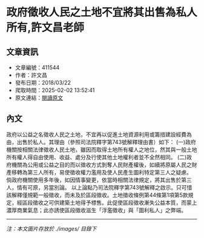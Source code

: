 # 政府徵收人民之土地不宜將其出售為私人所有,許文昌老師

## 文章資訊
- 文章編號：411544
- 作者：許文昌
- 發布日期：2018/03/22
- 爬取時間：2025-02-02 13:52:41
- 原文連結：[閱讀原文](https://real-estate.get.com.tw/Columns/detail.aspx?no=411544)

## 內文
政府以公益之名徵收人民之土地，不宜再以促進土地資源利用或籌措建設經費為由，出售於私人。其理由（參照司法院釋字第743號解釋理由書）如下：
(一)政府機關按相關法律徵收人民土地，雖因而取得土地所有權人之地位，然其與一般土地所有權人得自由使用、收益、處分及行使其他土地權利者並不全然相同。
(二)政府機關為公用或公益之目的而以徵收方式剝奪人民財產權後，如續將原屬人民之財產移轉為第三人所有，易使徵收權力濫用及使人民產生圖利特定第三人之疑慮。
倘政府機關使用多年後，如因情事變更，依當時相關法律規定，將其出售於第三人，情有可原，另當別論。
以上論點乃司法院釋字第743號解釋之啟示。只可惜該解釋僅規範一般徵收，而未及於區段徵收。土地徵收條例第44條第1項第5款規定，經區段徵收之可供建築土地得予標售。此促使區段徵收漸失公益本質，而蒙上濃厚商業氣息；此亦誘使區段徵收滋生「浮濫徵收」與「圖利私人」之弊端。

---
*注：本文圖片存放於 ./images/ 目錄下*
